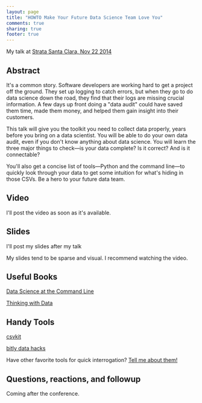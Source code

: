 ```yaml
---
layout: page
title: "HOWTO Make Your Future Data Science Team Love You"
comments: true
sharing: true
footer: true
---
```



My talk at [Strata Santa Clara, Nov 22 2014](http://strataconf.com/big-data-conference-ca-2015/public/schedule/detail/38492)

## Abstract

It's a common story. Software developers are working hard to get a project off the ground. They set up logging to catch errors, but when they go to do data science down the road, they find that their logs are missing crucial information. A few days up front doing a "data audit" could have saved them time, made them money, and helped them gain insight into their customers. 

This talk will give you the toolkit you need to collect data properly, years before you bring on a data scientist. You will be able to do your own data audit, even if you don't know anything about data science. You will learn the three major things to check—is your data complete? Is it correct? And is it connectable? 

You'll also get a concise list of tools—Python and the command line—to quickly look through your data to get some intuition for what's hiding in those CSVs. Be a hero to your future data team.

## Video

I'll post the video as soon as it's available. 

## Slides

I'll post my slides after my talk

My slides tend to be sparse and visual. I recommend watching the video.  

## Useful Books

[Data Science at the Command Line](http://shop.oreilly.com/product/0636920032823.do)

[Thinking with Data](http://shop.oreilly.com/product/0636920029182.do)

## Handy Tools

[csvkit](http://csvkit.readthedocs.org)

[bitly data hacks](https://github.com/bitly/data_hacks)

Have other favorite tools for quick interrogation? [Tell me about them!](http://twitter.com/sashalaundy)

## Questions, reactions, and followup

Coming after the conference.  
